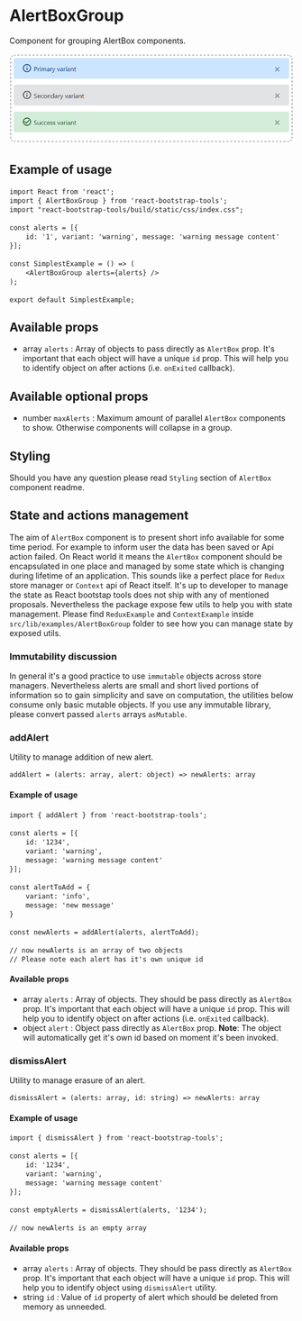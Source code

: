# AlertBoxGroup

Component for grouping AlertBox components.

![AlertBoxGroup example](../../../../readme_img/AlertBoxGroupExample.png)

## Example of usage

```
import React from 'react';
import { AlertBoxGroup } from 'react-bootstrap-tools';
import "react-bootstrap-tools/build/static/css/index.css";

const alerts = [{
    id: '1', variant: 'warning', message: 'warning message content'
}];

const SimplestExample = () => (
    <AlertBoxGroup alerts={alerts} />
);

export default SimplestExample;
```

## Available props

- array `alerts` : Array of objects to pass directly as `AlertBox` prop.
It's important that each object will have a unique `id` prop. This will help you to identify object on after actions (i.e. `onExited` callback).

## Available optional props

- number `maxAlerts` : Maximum amount of parallel `AlertBox` components to show. Otherwise components will collapse in a group.

## Styling

Should you have any question please read `Styling` section of `AlertBox` component readme.

## State and actions management

The aim of `AlertBox` component is to present short info available for some time period.
For example to inform user the data has been saved or Api action failed.
On React world it means the `AlertBox` component should be encapsulated in one place and managed by some state which is changing during lifetime of an application.
This sounds like a perfect place for `Redux` store manager or `Context` api of React itself.
It's up to developer to manage the state as React bootstap tools does not ship with any of mentioned proposals.
Nevertheless the package expose few utils to help you with state management.
Please find `ReduxExample` and `ContextExample` inside `src/lib/examples/AlertBoxGroup` folder to see how you can manage state by exposed utils.

### Immutability discussion

In general it's a good practice to use `immutable` objects across store managers.
Nevertheless alerts are small and short lived portions of information so to gain simplicity and save on computation, the utilities below consume only basic mutable objects.
If you use any immutable library, please convert passed `alerts` arrays `asMutable`.

### addAlert

Utility to manage addition of new alert.

```
addAlert = (alerts: array, alert: object) => newAlerts: array
```

#### Example of usage

```
import { addAlert } from 'react-bootstrap-tools';

const alerts = [{
    id: '1234',
    variant: 'warning',
    message: 'warning message content'
}];

const alertToAdd = {
    variant: 'info',
    message: 'new message'
}

const newAlerts = addAlert(alerts, alertToAdd);

// now newAlerts is an array of two objects
// Please note each alert has it's own unique id
```

#### Available props

- array `alerts` : Array of objects. They should be pass directly as `AlertBox` prop.
It's important that each object will have a unique `id` prop. This will help you to identify object on after actions (i.e. `onExited` callback).
- object `alert` : Object pass directly as `AlertBox` prop. **Note**: The object will automatically get it's own id based on moment it's been invoked.


### dismissAlert

Utility to manage erasure of an alert.

```
dismissAlert = (alerts: array, id: string) => newAlerts: array
```

#### Example of usage

```
import { dismissAlert } from 'react-bootstrap-tools';

const alerts = [{
    id: '1234',
    variant: 'warning',
    message: 'warning message content'
}];

const emptyAlerts = dismissAlert(alerts, '1234');

// now newAlerts is an empty array
```

#### Available props

- array `alerts` : Array of objects. They should be pass directly as `AlertBox` prop.
It's important that each object will have a unique `id` prop. This will help you to identify object using `dismissAlert` utility.
- string `id` : Value of `id` property of alert which should be deleted from memory as unneeded.
